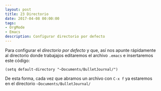 ```yaml
---
layout: post
title: 23 Directorio
date: 2017-04-08 00:00:00 
tags:
- OrgMode
- Emacs
description: Configurar directorio por defecto
---
```


Para configurar el *directorio por defecto* y que, así nos apunte rápidamente al directorio donde trabajajos editaremos el archivo `.emacs` e insertaremos este código:

```emacs
(setq default-directory "~Documents/BulletJournal/")

```

De esta forma, cada vez que abramos un archivo con `C-x f` ya estaremos en el directorio `~Documents/BulletJournal/`
